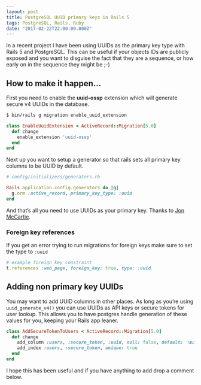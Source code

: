 ```yaml
---
layout: post
title: PostgreSQL UUID primary keys in Rails 5
tags: PostgreSQL, Rails, Ruby
date: "2017-02-22T22:00:00.000Z"
---
```


In a recent project I have been using UUIDs as the primary key type with Rails 5 and PostgreSQL. This can be useful if your objects IDs are publicly exposed and you want to disguise the fact that they are a sequence, or how early on in the sequence they might be ;-)

## How to make it happen...

First you need to enable the **uuid-ossp** extension which will generate secure v4 UUIDs in the database.

```sh
$ bin/rails g migration enable_uuid_extension
```

```ruby
class EnableUuidExtension < ActiveRecord::Migration[5.0]
  def change
    enable_extension 'uuid-ossp'
  end
end
```

Next up you want to setup a generator so that rails sets all primary key columns to be UUID by default.

```ruby
# config/initializers/generators.rb

Rails.application.config.generators do |g|
  g.orm :active_record, primary_key_type: :uuid
end
```

And that’s all you need to use UUIDs as your primary key. Thanks to [Jon McCartie](http://www.mccartie.com/2015/10/20/default-uuid's-in-rails.html).

### Foreign key references

If you get an error trying to run migrations for foreign keys make sure to set the type to `:uuid`

```ruby
# example foreign key constraint
t.references :web_page, foreign_key: true, type: :uuid
```

## Adding non primary key UUIDs

You may want to add UUID columns in other places. As long as you’re using `uuid_generate_v4()` you can use UUIDs as API keys or secure tokens for user lookup. This allows you to have postgres handle generation of these values for you, keeping your Rails app leaner.

```ruby
class AddSecureTokenToUsers < ActiveRecord::Migration[5.0]
  def change
    add_column :users, :secure_token, :uuid, null: false, default: 'uuid_generate_v4()'
    add_index :users, :secure_token, unique: true
  end
end
```

I hope this has been useful and if you have anything to add drop a comment below.










